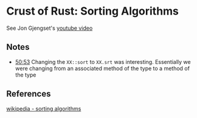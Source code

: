 # Crust of Rust: Sorting Algorithms

See Jon Gjengset's [youtube video](https://youtu.be/h4RkCyJyXmM?si=HVQ5CdsIU6NtRfcX)

## Notes
- [50:53](https://youtu.be/h4RkCyJyXmM?si=5NxAFVZfYYDkQhpD&t=3053) Changing the `XX::sort` to `XX.srt` was interesting.  Essentially we were changing from an associated method of the type to a method of the type

## References
[wikipedia - sorting algorithms](https://en.wikipedia.org/wiki/Sorting_algorithm)
